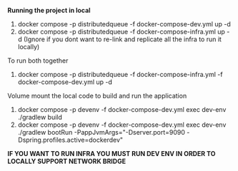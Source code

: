 **Running the project in local**
1. docker compose -p distributedqueue -f docker-compose-dev.yml up -d
2. docker compose -p distributedqueue -f docker-compose-infra.yml up -d (Ignore if you dont want to re-link and replicate all the infra to run it locally)

To run both together
1. docker compose -p distributedqueue -f docker-compose-infra.yml -f docker-compose-dev.yml up -d

Volume mount the local code to build and run the application
1. docker compose -p devenv -f docker-compose-dev.yml exec dev-env ./gradlew build
2. docker compose -p devenv -f docker-compose-dev.yml exec dev-env ./gradlew bootRun -PappJvmArgs="-Dserver.port=9090 -Dspring.profiles.active=dockerdev"


**IF YOU WANT TO RUN INFRA YOU MUST RUN DEV ENV IN ORDER TO LOCALLY SUPPORT NETWORK BRIDGE**

